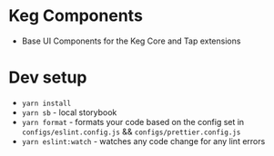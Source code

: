 # Keg Components
 * Base UI Components for the Keg Core and Tap extensions

# Dev setup
* `yarn install`
* `yarn sb` - local storybook
* `yarn format` - formats your code based on the config set in `configs/eslint.config.js` && `configs/prettier.config.js`
* `yarn eslint:watch` - watches any code change for any lint errors